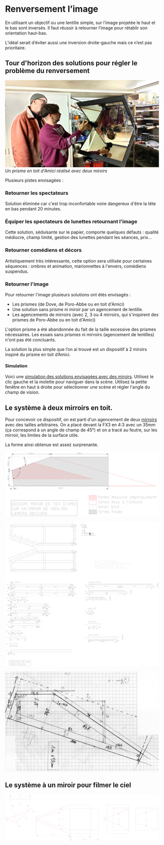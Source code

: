 # Renversement l’image

En utilisant un objectif ou une lentille simple, sur l’image projetée le haut et le bas sont inversés. Il faut réussir à retourner l’image pour rétablir son orientation haut-bas.

L’idéal serait d’éviter aussi une inversion droite-gauche mais ce n’est pas prioritaire.

## Tour d'horizon des solutions pour régler le problème du renversement

![prisme en toit](../photos/toit_amici_1.jpg)
*Un prisme en toit d'Amici réalisé avec deux miroirs*

Plusieurs pistes envisagées :

### Retourner les spectateurs

Solution éliminée car c'est trop inconfortable voire dangereux d'être la tête en bas pendant 20 minutes.

### Équiper les spectateurs de lunettes retournant l'image

Cette solution, séduisante sur le papier, comporte quelques défauts : qualité médiocre, champ limité, gestion des lunettes pendant les séances, prix...

### Retourner comédiens et décors

Artistiquement très intéressante, cette option sera utilisée pour certaines séquences : ombres et animation, marionnettes à l'envers, comédiens suspendus.

### Retourner l'image

Pour retourner l'image plusieurs solutions ont étés envisagés :
- Les prismes (de Dove, de Poro-Abbe ou en toit d'Amici)
- Une solution sans prisme ni miroir par un agencement de lentille.
- Les agencements de mirroirs (avec 2, 3 ou 4 mirroirs, qui s'inspirent des prismes de Poro-Abbe ou en toit d'Amici)

L'option prisme a été abandonnée du fait de la taille excessive des prismes nécessaires. Les essais sans prismes ni mirroirs (agencement de lentilles) n'ont pas été concluants.

La solution la plus simple que l’on ai trouvé est un dispositif à 2 miroirs inspiré du prisme en toit d’Amici.

#### Simulation

Voici une [simulation des solutions envisagées avec des miroirs](/contenu/simulation/mirrors/). Utilisez le clic gauche et la molette pour naviguer dans la scène. Utilisez la petite fenêtre en haut à droite pour sélectionner une scène et régler l'angle du champ de vision.



## Le système à deux mirroirs en toit.

Pour concevoir ce dispositif, on est parti d'un agencement de deux [mirroirs](vitres.md) avec des tailles arbitraires. On a placé devant la FX3 en 4:3 avec un 35mm (ça correspond à un angle de champ de 45°) et on a tracé au feutre, sur les mirroir, les limites de la surface utile.

La forme ainsi obtenue est assez surprenante.

![forme miroir](/contenu/plans/toit-amici-decoupe-miroir.png)

![forme miroir](/contenu/plans/toit-amici-structure.png)

![découpe miroir](/contenu/plans/toit-amici-forme.jpeg)

## Le système à un miroir pour filmer le ciel

![découpe miroir](/contenu/plans/miroir-a-45.png)
